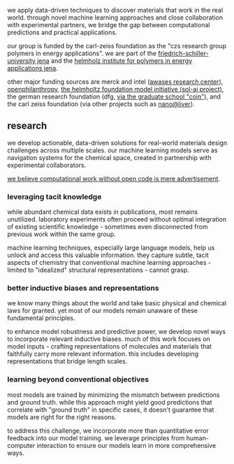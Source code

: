 we apply data-driven techniques to discover materials that work in the real world. through novel machine learning approaches and close collaboration with experimental partners, we bridge the gap between computational predictions and practical applications.

our group is funded by the carl-zeiss foundation as the "czs research group polymers in energy applications". we are part of the [friedrich-schiller-university jena](https://www.uni-jena.de/) and the [helmholz institute for polymers in energy applications jena](https://www.hipole-jena.de/).

other major funding sources are merck and intel ([awases research center](https://community.intel.com/t5/Blogs/Thought-Leadership/Big-Ideas/Intel-and-Merck-KGaA-Darmstadt-Germany-Fund-Semiconductor/post/1478514)), [openphilanthropy](https://www.openphilanthropy.org/grants/friedrich-schiller-university-jena-analytical-chemistry-benchmark/), [the helmholtz foundation model initiative (sol-ai project)](https://www.chemgeo.uni-jena.de/en/11781/helmholtz-supports-sol-ai-foundation-model-project), the german research foundation (dfg, [via the graduate school "coin"](https://www.uni-jena.de/286000/die-legosteine-von-morgen-anfertigen-koennen)), and the carl zeiss foundation (via other projects such as [nano@liver](https://www.carl-zeiss-stiftung.de/themen-projekte/uebersicht-projekte/detail/nanoliver-nanopartikelsysteme-und-innovative-makromolekuele-zur-selektiven-modulation-des-mikromilieus-der-leber)).

## research

we develop actionable, data-driven solutions for real-world materials design challenges across multiple scales. our machine learning models serve as navigation systems for the chemical space, created in partnership with experimental collaborators.

[we believe computational work without open code is mere advertisement](https://statweb.stanford.edu/~wavelab/Wavelab_850/wavelab.pdf).

### leveraging tacit knowledge

while abundant chemical data exists in publications, most remains unutilized.
laboratory experiments often proceed without optimal integration of existing scientific knowledge - sometimes even disconnected from previous work within the same group.

machine learning techniques, especially large language models, help us unlock and access this valuable information. they capture subtle, tacit aspects of chemistry that conventional machine learning approaches - limited to "idealized" structural representations - cannot grasp.

### better inductive biases and representations

we know many things about the world and take basic physical and chemical laws for granted. yet most of our models remain unaware of these fundamental principles.

to enhance model robustness and predictive power, we develop novel ways to incorporate relevant inductive biases. much of this work focuses on model inputs - crafting representations of molecules and materials that faithfully carry more relevant information. this includes developing representations that bridge length scales.

### learning beyond conventional objectives

most models are trained by minimizing the mismatch between predictions and ground truth. while this approach might yield good predictions that correlate with "ground truth" in specific cases, it doesn't guarantee that models are right for the right reasons.

to address this challenge, we incorporate more than quantitative error feedback into our model training. we leverage principles from human-computer interaction to ensure our models learn in more comprehensive ways.